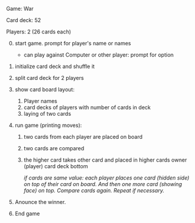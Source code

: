 Game: War

Card deck: 52 

Players: 2 (26 cards each)


0. start game. prompt for player's name or names
   - can play against Computer or other player: prompt for option

2. initialize card deck and shuffle it

3. split card deck for 2 players

4. show card board layout:
    1. Player names
    2. card decks of players with number of cards in deck
    3. laying of two cards

5. run game (printing moves):
    1. two cards from each player are placed on board
    2. two cards are compared
    3. the higher card takes other card and placed in higher cards owner (player) card deck bottom
  
        *if cards are same value: each player places one card (hidden  side)
        on top of their card on board. And then one more card (showing face) on top. Compare cards again. Repeat if necessary.*

6. Anounce the winner.
7. End game 
